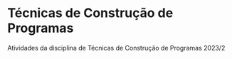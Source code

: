# Técnicas de Construção de Programas
Atividades da disciplina de Técnicas de Construção de Programas 2023/2
